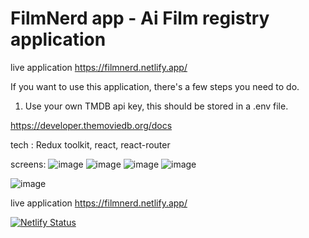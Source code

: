 # FilmNerd app - Ai Film registry application


live application
https://filmnerd.netlify.app/


If you want to use this application, there's a few steps you need to do. 

1. Use your own TMDB api key, this should be stored in a .env file.

https://developer.themoviedb.org/docs

tech : Redux toolkit, react, react-router



screens: 
![image](https://github.com/msagerup/Ai-Movies/assets/23620566/c01d868f-dadd-4c52-b091-23d0356f6ff3)
![image](https://github.com/msagerup/Ai-Movies/assets/23620566/d29a8293-4c33-4b75-a6d2-1ca3c9812aa3)
![image](https://github.com/msagerup/Ai-Movies/assets/23620566/2023a8ab-3dfd-4f68-b5b8-b678439f95e9)
![image](https://github.com/msagerup/Ai-Movies/assets/23620566/9b551817-3dc2-4dec-97e4-dcd55f3962fb)

![image](https://github.com/msagerup/Ai-Movies/assets/23620566/57f93d0f-efb8-4a77-bda3-75e6790bd276)







live application
https://filmnerd.netlify.app/


[![Netlify Status](https://api.netlify.com/api/v1/badges/0c0f60c3-4a12-4305-a494-1ec45cce7aa4/deploy-status)](https://app.netlify.com/sites/film-nerd/deploys)
